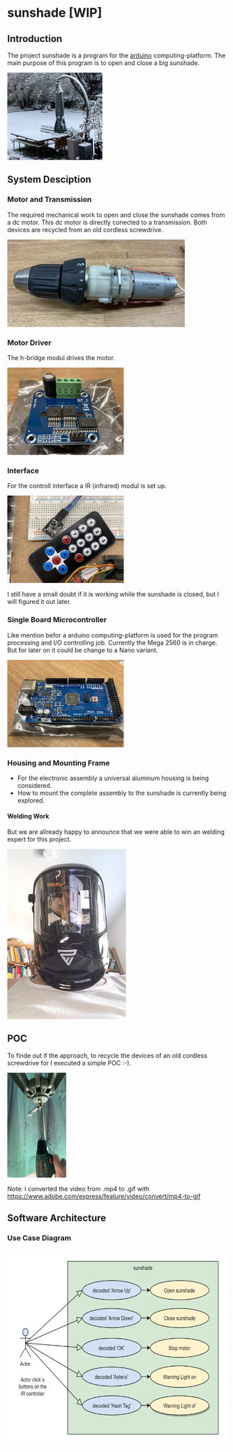 # sunshade [WIP]
## Introduction
The project sunshade is a program for the [arduino](https://de.wikipedia.org/wiki/Arduino_(Plattform)) computing-platform.
The main purpose of this program is to open and close a big sunshade.

<img src="https://github.com/Aladim/sunshade/blob/main/doc/sunshade.jpg" height="200" title="sunshade">

## System Desciption
### Motor and Transmission
The required mechanical work to open and close the sunshade comes from a dc motor.
This dc motor is directly conected to a transmission.
Both devices are recycled from an old cordless screwdrive.

<img src="https://github.com/Aladim/sunshade/blob/main/doc/recycled-cordless-screwdrive.jpeg" height="200" title="recycled cordless screwdrive">

### Motor Driver
The h-bridge modul drives the motor.

<img src="https://github.com/Aladim/sunshade/blob/main/doc/h-bridge-modul.jpeg" height="200" title="h-bridge modul">

### Interface
For the controll interface a IR (infrared) modul is set up.

<img src="https://github.com/Aladim/sunshade/blob/main/doc/ir-modul.jpeg" height="200" title="ir-modul">

I still have a small doubt if it is working while the sunshade is closed, 
but I will figured it out later.
### Single Board Microcontroller
Like mention befor a arduino computing-platform is used for the program processing and I/O controlling job.
Currently the Mega 2560 is in charge. But for later on it could be change to a Nano variant.

<img src="https://github.com/Aladim/sunshade/blob/main/doc/mega-2560.jpeg" height="200" title="mega 2560">

### Housing and Mounting Frame
* For the electronic assembly a universal aluminum housing is being considered.
* How to mount the complete assembly to the sunshade is currently being explored.
#### Welding Work
But we are allready happy to announce that we were able to win an welding expert for this project.

<img src="https://github.com/Aladim/sunshade/blob/main/doc/welding-expert.png" title="welding expert">

## POC
To finde out if the approach, to recycle the devices of an old cordless screwdrive for I executed a simple POC :-).

![cordless-screwdrive_AdobeExpress](https://github.com/Aladim/sunshade/blob/main/doc/cordless-screwdrive.gif)

Note: I converted the video from .mp4 to .gif with https://www.adobe.com/express/feature/video/convert/mp4-to-gif

## Software Architecture
### Use Case Diagram

<img src="https://github.com/Aladim/sunshade/blob/main/doc/use-case-diagram.png" height="450" title="use case diagram">
